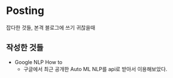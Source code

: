 # Posting
잡다한 것들, 본격 블로그에 쓰기 귀찮을때

## 작성한 것들
- Google NLP How to
  - 구글에서 최근 공개한 Auto ML NLP를 api로 받아서 이용해보았다. 
